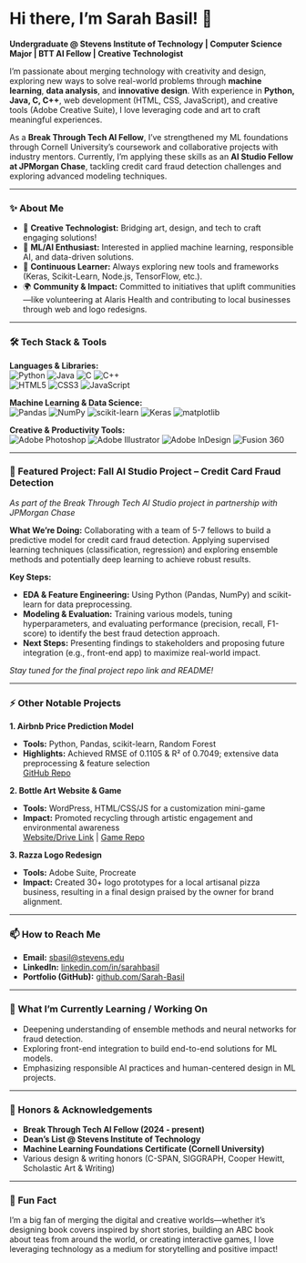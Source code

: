 # Hi there, I’m Sarah Basil! 👋

**Undergraduate @ Stevens Institute of Technology | Computer Science Major | BTT AI Fellow | Creative Technologist**

I’m passionate about merging technology with creativity and design, exploring new ways to solve real-world problems through **machine learning**, **data analysis**, and **innovative design**. With experience in **Python, Java, C, C++**, web development (HTML, CSS, JavaScript), and creative tools (Adobe Creative Suite), I love leveraging code and art to craft meaningful experiences.

As a **Break Through Tech AI Fellow**, I’ve strengthened my ML foundations through Cornell University’s coursework and collaborative projects with industry mentors. Currently, I’m applying these skills as an **AI Studio Fellow at JPMorgan Chase**, tackling credit card fraud detection challenges and exploring advanced modeling techniques.

---

### ✨ About Me
- 🎨 **Creative Technologist:** Bridging art, design, and tech to craft engaging solutions!
- 🤖 **ML/AI Enthusiast:** Interested in applied machine learning, responsible AI, and data-driven solutions.
- 🌱 **Continuous Learner:** Always exploring new tools and frameworks (Keras, Scikit-Learn, Node.js, TensorFlow, etc.).
- 🌍 **Community & Impact:** Committed to initiatives that uplift communities—like volunteering at Alaris Health and contributing to local businesses through web and logo redesigns.

---

### 🛠 Tech Stack & Tools
**Languages & Libraries:**  
![Python](https://img.shields.io/badge/Python-3776AB?style=for-the-badge&logo=python&logoColor=white)
![Java](https://img.shields.io/badge/Java-ED8B00?style=for-the-badge&logo=java&logoColor=white)
![C](https://img.shields.io/badge/C-00599C?style=for-the-badge&logo=c&logoColor=white)
![C++](https://img.shields.io/badge/C++-044F88?style=for-the-badge&logo=c%2B%2B&logoColor=white)  
![HTML5](https://img.shields.io/badge/HTML5-E34F26?style=for-the-badge&logo=html5&logoColor=white)
![CSS3](https://img.shields.io/badge/CSS3-1572B6?style=for-the-badge&logo=css3&logoColor=white)
![JavaScript](https://img.shields.io/badge/JavaScript-F7DF1E?style=for-the-badge&logo=javascript&logoColor=black)  

**Machine Learning & Data Science:**  
![Pandas](https://img.shields.io/badge/Pandas-150458?style=for-the-badge&logo=pandas&logoColor=white)
![NumPy](https://img.shields.io/badge/NumPy-013243?style=for-the-badge&logo=numpy&logoColor=white)
![scikit-learn](https://img.shields.io/badge/scikit--learn-F7931E?style=for-the-badge&logo=scikitlearn&logoColor=white)
![Keras](https://img.shields.io/badge/Keras-D00000?style=for-the-badge&logo=keras&logoColor=white)
![matplotlib](https://img.shields.io/badge/Matplotlib-11557C?style=for-the-badge&logo=Matplotlib&logoColor=white)

**Creative & Productivity Tools:**  
![Adobe Photoshop](https://img.shields.io/badge/Adobe%20Photoshop-31A8FF?style=for-the-badge&logo=Adobe%20Photoshop&logoColor=white)
![Adobe Illustrator](https://img.shields.io/badge/Adobe%20Illustrator-FF9A00?style=for-the-badge&logo=adobeillustrator&logoColor=white)
![Adobe InDesign](https://img.shields.io/badge/Adobe%20InDesign-FF3366?style=for-the-badge&logo=adobeindesign&logoColor=white)
![Fusion 360](https://img.shields.io/badge/Fusion%20360-FF6600?style=for-the-badge&logo=Autodesk&logoColor=white)

---

### 🎯 Featured Project: Fall AI Studio Project – Credit Card Fraud Detection
*As part of the Break Through Tech AI Studio project in partnership with JPMorgan Chase*

**What We’re Doing:** Collaborating with a team of 5-7 fellows to build a predictive model for credit card fraud detection. Applying supervised learning techniques (classification, regression) and exploring ensemble methods and potentially deep learning to achieve robust results.

**Key Steps:**  
- **EDA & Feature Engineering:** Using Python (Pandas, NumPy) and scikit-learn for data preprocessing.  
- **Modeling & Evaluation:** Training various models, tuning hyperparameters, and evaluating performance (precision, recall, F1-score) to identify the best fraud detection approach.  
- **Next Steps:** Presenting findings to stakeholders and proposing future integration (e.g., front-end app) to maximize real-world impact.

*Stay tuned for the final project repo link and README!*

---

### ⚡ Other Notable Projects
**1. Airbnb Price Prediction Model**  
- **Tools:** Python, Pandas, scikit-learn, Random Forest  
- **Highlights:** Achieved RMSE of 0.1105 & R² of 0.7049; extensive data preprocessing & feature selection  
[GitHub Repo](https://github.com/Sarah-Basil/BTT_ML_Final_Project)

**2. Bottle Art Website & Game**  
- **Tools:** WordPress, HTML/CSS/JS for a customization mini-game  
- **Impact:** Promoted recycling through artistic engagement and environmental awareness  
[Website/Drive Link](https://drive.google.com/drive/u/2/folders/1kl-4vBQykVZPE8rpKb-mZ_SXmaNWJD5N) | [Game Repo](https://github.com/Sarah-Basil/bottle-art-game)

**3. Razza Logo Redesign**  
- **Tools:** Adobe Suite, Procreate  
- **Impact:** Created 30+ logo prototypes for a local artisanal pizza business, resulting in a final design praised by the owner for brand alignment.

---

### 📫 How to Reach Me
- **Email:** sbasil@stevens.edu  
- **LinkedIn:** [linkedin.com/in/sarahbasil](https://www.linkedin.com/in/sarahbasil)  
- **Portfolio (GitHub):** [github.com/Sarah-Basil](https://github.com/Sarah-Basil)

---


### 🌱 What I’m Currently Learning / Working On
- Deepening understanding of ensemble methods and neural networks for fraud detection.
- Exploring front-end integration to build end-to-end solutions for ML models.
- Emphasizing responsible AI practices and human-centered design in ML projects.

---

### 🏅 Honors & Acknowledgements
- **Break Through Tech AI Fellow (2024 - present)**
- **Dean’s List @ Stevens Institute of Technology**
- **Machine Learning Foundations Certificate (Cornell University)**
- Various design & writing honors (C-SPAN, SIGGRAPH, Cooper Hewitt, Scholastic Art & Writing)

---

### 🌟 Fun Fact
I’m a big fan of merging the digital and creative worlds—whether it’s designing book covers inspired by short stories, building an ABC book about teas from around the world, or creating interactive games, I love leveraging technology as a medium for storytelling and positive impact!
